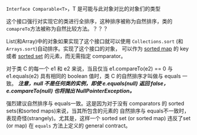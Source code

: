 `Interface Comparable<T>`，T 是可能与此对象对比的对象们的类型

这个接口强行对实现它的类进行全排序，这种排序被称为自然排序，类的`comapreTo`方法被称为自然比较方法。？？？

List(和Array)中的对象如果实现了这个接口就可以使用 `Collections.sort` (和 `Arrays.sort`)自动排序。实现了这个接口的对象，
可以作为 [sorted map](https://docs.oracle.com/javase/8/docs/api/java/util/SortedMap.html) 的 key 或者
[sorted set](https://docs.oracle.com/javase/8/docs/api/java/util/SortedSet.html) 的元素，而无需指定 comparator。


对于类 C 的每一个 e1 和 e2 来说，当且仅当 e1.compareTo(e2) == 0 与 e1.equals(e2) 具有相同的 boolean 值时，类 C 的自然排序才叫做与 equals 一致。
***注意，null 不是任何类的实例，即使 e.equals(null) 返回 false，e.compareTo(null) 也将抛出 NullPointerException。***

强烈建议自然排序与 equals一致。这是因为对于没有 comparators 的 sorted sets(和sorted maps)来说，当其所包含的元素的
自然排序与 equals不一致时，表现奇怪(strangely)。尤其是，这样一个 sorted set (or sorted map) 违反了set (or map) 在
`equals` 方法上定义的 general contract。

